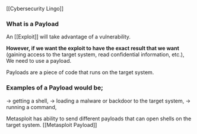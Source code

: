 [[Cybersecurity Lingo]]


### What is a Payload
An [[Exploit]] will take advantage of a vulnerability. 

**However, if we want the exploit to have the exact result that we want** 
(gaining access to the target system, read confidential information, etc.), 
We need to use a payload. 

Payloads are a piece of code that runs on the target system.

### Examples of a Payload would be; 
-> getting a shell, 
-> loading a malware or backdoor to the target system, 
-> running a command, 


Metasploit has ability to send different payloads that can open shells on the target system. 
[[Metasploit Payload]]
